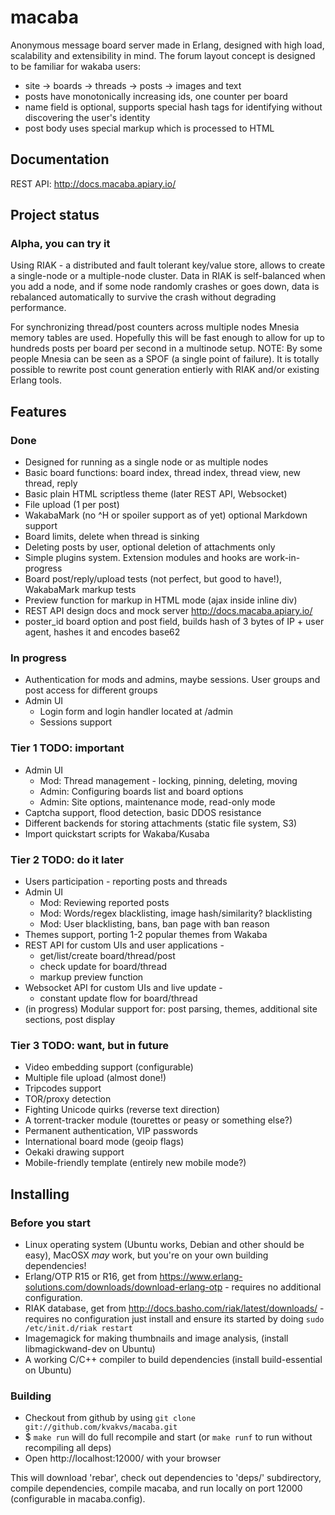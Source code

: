 # macaba

Anonymous message board server made in Erlang, designed with high load,
scalability and extensibility in mind. The forum layout concept is designed to
be familiar for wakaba users:

*   site &rarr; boards &rarr; threads &rarr; posts &rarr; images and text
*   posts have monotonically increasing ids, one counter per board
*   name field is optional, supports special hash tags for identifying without
    discovering the user's identity
*   post body uses special markup which is processed to HTML

## Documentation

REST API: http://docs.macaba.apiary.io/

## Project status

### Alpha, you can try it

Using RIAK - a distributed and fault tolerant key/value store, allows to create
a single-node or a multiple-node cluster. Data in RIAK is self-balanced when
you add a node, and if some node randomly crashes or goes down, data is
rebalanced automatically to survive the crash without degrading performance.

For synchronizing thread/post counters across multiple nodes Mnesia memory
tables are used. Hopefully this will be fast enough to allow for up to hundreds
posts per board per second in a multinode setup. NOTE: By some people Mnesia
can be seen as a SPOF (a single point of failure). It is totally possible to
rewrite post count generation entierly with RIAK and/or existing Erlang tools.

## Features

### Done

*   Designed for running as a single node or as multiple nodes
*   Basic board functions: board index, thread index, thread view, new thread,
    reply
*   Basic plain HTML scriptless theme (later REST API, Websocket)
*   File upload (1 per post)
*   WakabaMark (no ^H or spoiler support as of yet) optional Markdown support
*   Board limits, delete when thread is sinking
*   Deleting posts by user, optional deletion of attachments only
*   Simple plugins system. Extension modules and hooks are work-in-progress
*   Board post/reply/upload tests (not perfect, but good to have!), WakabaMark
    markup tests
*   Preview function for markup in HTML mode (ajax inside inline div)
*   REST API design docs and mock server http://docs.macaba.apiary.io/
*   poster_id board option and post field, builds hash of 3 bytes of IP + user
    agent, hashes it and encodes base62

### In progress

*   Authentication for mods and admins, maybe sessions. User
    groups and post access for different groups
*   Admin UI
    *   Login form and login handler located at /admin
    *   Sessions support

### Tier 1 TODO: important

*   Admin UI
    *   Mod: Thread management - locking, pinning, deleting, moving
    *   Admin: Configuring boards list and board options
    *   Admin: Site options, maintenance mode, read-only mode
*   Captcha support, flood detection, basic DDOS resistance
*   Different backends for storing attachments (static file system, S3)
*   Import quickstart scripts for Wakaba/Kusaba

### Tier 2 TODO: do it later

*   Users participation - reporting posts and threads
*   Admin UI
    *   Mod: Reviewing reported posts
    *   Mod: Words/regex blacklisting, image hash/similarity? blacklisting
    *   Mod: User blacklisting, bans, ban page with ban reason
*   Themes support, porting 1-2 popular themes from Wakaba
*   REST API for custom UIs and user applications -
    *   get/list/create board/thread/post
    *   check update for board/thread
    *   markup preview function
*   Websocket API for custom UIs and live update -
    *   constant update flow for board/thread
*   (in progress) Modular support for: post parsing, themes, additional
    site sections, post display

### Tier 3 TODO: want, but in future

*   Video embedding support (configurable)
*   Multiple file upload (almost done!)
*   Tripcodes support
*   TOR/proxy detection
*   Fighting Unicode quirks (reverse text direction)
*   A torrent-tracker module (tourettes or peasy or something else?)
*   Permanent authentication, VIP passwords
*   International board mode (geoip flags)
*   Oekaki drawing support
*   Mobile-friendly template (entirely new mobile mode?)

## Installing

### Before you start

*  Linux operating system (Ubuntu works, Debian and other should be easy),
   MacOSX _may_ work, but you're on your own building dependencies!
*  Erlang/OTP R15 or R16, get from
   https://www.erlang-solutions.com/downloads/download-erlang-otp - requires no
   additional configuration.
*  RIAK database, get from http://docs.basho.com/riak/latest/downloads/ -
   requires no configuration just install and ensure its started by doing
   `sudo /etc/init.d/riak restart`
*  Imagemagick for making thumbnails and image analysis, (install
   libmagickwand-dev on Ubuntu)
*  A working C/C++ compiler to build dependencies (install build-essential on
   Ubuntu)

### Building

*   Checkout from github by using `git clone git://github.com/kvakvs/macaba.git`
*   $ `make run` will do full recompile and start (or `make runf` to run without
    recompiling all deps)
*   Open http://localhost:12000/ with your browser

This will download 'rebar', check out dependencies to 'deps/' subdirectory,
compile dependencies, compile macaba, and run locally on port 12000
(configurable in macaba.config).

